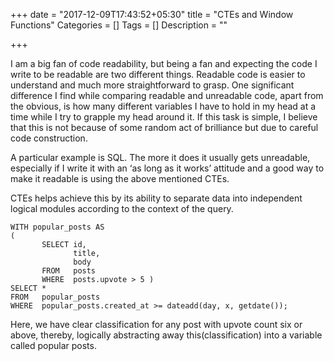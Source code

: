 +++
date = "2017-12-09T17:43:52+05:30"
title = "CTEs and Window Functions"
Categories = []
Tags = []
Description = ""

+++

I am a big fan of code readability, but being a fan and expecting the code I write to be readable are two different things. Readable code is easier to understand and much more straightforward to grasp. One significant difference I find while comparing readable and unreadable code, apart from the obvious, is how many different variables I have to hold in my head at a time while I try to grapple my head around it. If this task is simple, I believe that this is not because of some random act of brilliance but due to careful code construction.


A particular example is SQL. The more it does it usually gets unreadable, especially if I write it with an ‘as long as it works’ attitude and a good way to make it readable is using the above mentioned CTEs.


CTEs helps achieve this by its ability to separate data into independent logical modules according to the context of the query.


    WITH popular_posts AS
    (
           SELECT id,
                  title,
                  body
           FROM   posts
           WHERE  posts.upvote > 5 )
    SELECT *
    FROM   popular_posts
    WHERE  popular_posts.created_at >= dateadd(day, x, getdate());



Here, we have clear classification for any post with upvote count six or above, thereby, logically abstracting away this(classification) into a variable called popular posts.
